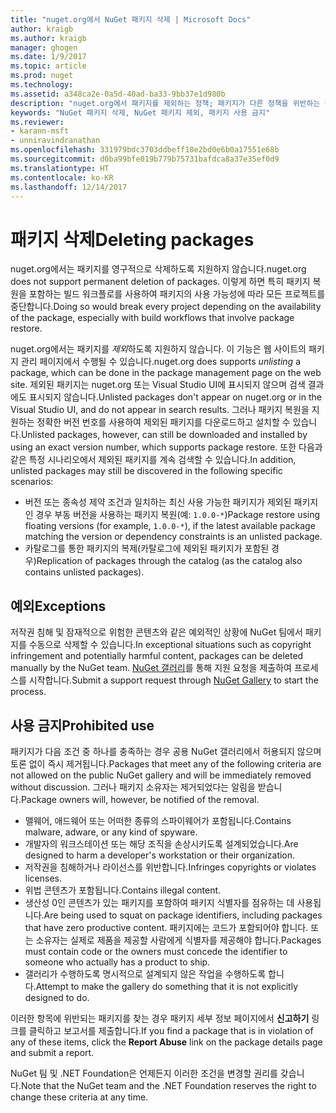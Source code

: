 ```yaml
---
title: "nuget.org에서 NuGet 패키지 삭제 | Microsoft Docs"
author: kraigb
ms.author: kraigb
manager: ghogen
ms.date: 1/9/2017
ms.topic: article
ms.prod: nuget
ms.technology: 
ms.assetid: a348ca2e-0a5d-40ad-ba33-9bb37e1d980b
description: "nuget.org에서 패키지를 제외하는 정책; 패키지가 다른 정책을 위반하는 경우를 제외하고 영구 삭제가 지원되지 않습니다."
keywords: "NuGet 패키지 삭제, NuGet 패키지 제외, 패키지 사용 금지"
ms.reviewer:
- karann-msft
- unniravindranathan
ms.openlocfilehash: 331979bdc3703ddbeff18e2bd0e6b0a17551e68b
ms.sourcegitcommit: d0ba99bfe019b779b75731bafdca8a37e35ef0d9
ms.translationtype: HT
ms.contentlocale: ko-KR
ms.lasthandoff: 12/14/2017
---
```

# <a name="deleting-packages"></a><span data-ttu-id="05c35-104">패키지 삭제</span><span class="sxs-lookup"><span data-stu-id="05c35-104">Deleting packages</span></span>

<span data-ttu-id="05c35-105">nuget.org에서는 패키지를 영구적으로 삭제하도록 지원하지 않습니다.</span><span class="sxs-lookup"><span data-stu-id="05c35-105">nuget.org does not support permanent deletion of packages.</span></span> <span data-ttu-id="05c35-106">이렇게 하면 특히 패키지 복원을 포함하는 빌드 워크플로를 사용하여 패키지의 사용 가능성에 따라 모든 프로젝트를 중단합니다.</span><span class="sxs-lookup"><span data-stu-id="05c35-106">Doing so would break every project depending on the availability of the package, especially with build workflows that involve package restore.</span></span>

<span data-ttu-id="05c35-107">nuget.org에서는 패키지를 *제외*하도록 지원하지 않습니다. 이 기능은 웹 사이트의 패키지 관리 페이지에서 수행될 수 있습니다.</span><span class="sxs-lookup"><span data-stu-id="05c35-107">nuget.org does supports *unlisting* a package, which can be done in the package management page on the web site.</span></span> <span data-ttu-id="05c35-108">제외된 패키지는 nuget.org 또는 Visual Studio UI에 표시되지 않으며 검색 결과에도 표시되지 않습니다.</span><span class="sxs-lookup"><span data-stu-id="05c35-108">Unlisted packages don't appear on nuget.org or in the Visual Studio UI, and do not appear in search results.</span></span> <span data-ttu-id="05c35-109">그러나 패키지 복원을 지원하는 정확한 버전 번호를 사용하여 제외된 패키지를 다운로드하고 설치할 수 있습니다.</span><span class="sxs-lookup"><span data-stu-id="05c35-109">Unlisted packages, however, can still be downloaded and installed by using an exact version number, which supports package restore.</span></span> <span data-ttu-id="05c35-110">또한 다음과 같은 특정 시나리오에서 제외된 패키지를 계속 검색할 수 있습니다.</span><span class="sxs-lookup"><span data-stu-id="05c35-110">In addition, unlisted packages may still be discovered in the following specific scenarios:</span></span>

- <span data-ttu-id="05c35-111">버전 또는 종속성 제약 조건과 일치하는 최신 사용 가능한 패키지가 제외된 패키지인 경우 부동 버전을 사용하는 패키지 복원(예: `1.0.0-*`)</span><span class="sxs-lookup"><span data-stu-id="05c35-111">Package restore using floating versions (for example, `1.0.0-*`), if the latest available package matching the version or dependency constraints is an unlisted package.</span></span>
- <span data-ttu-id="05c35-112">카탈로그를 통한 패키지의 복제(카탈로그에 제외된 패키지가 포함된 경우)</span><span class="sxs-lookup"><span data-stu-id="05c35-112">Replication of packages through the catalog (as the catalog also contains unlisted packages).</span></span>

## <a name="exceptions"></a><span data-ttu-id="05c35-113">예외</span><span class="sxs-lookup"><span data-stu-id="05c35-113">Exceptions</span></span>

<span data-ttu-id="05c35-114">저작권 침해 및 잠재적으로 위험한 콘텐츠와 같은 예외적인 상황에 NuGet 팀에서 패키지를 수동으로 삭제할 수 있습니다.</span><span class="sxs-lookup"><span data-stu-id="05c35-114">In exceptional situations such as copyright infringement and potentially harmful content, packages can be deleted manually by the NuGet team.</span></span> <span data-ttu-id="05c35-115">[NuGet 갤러리](http://www.nuget.org)를 통해 지원 요청을 제출하여 프로세스를 시작합니다.</span><span class="sxs-lookup"><span data-stu-id="05c35-115">Submit a support request through [NuGet Gallery](http://www.nuget.org) to start the process.</span></span>

## <a name="prohibited-use"></a><span data-ttu-id="05c35-116">사용 금지</span><span class="sxs-lookup"><span data-stu-id="05c35-116">Prohibited use</span></span>

<span data-ttu-id="05c35-117">패키지가 다음 조건 중 하나를 충족하는 경우 공용 NuGet 갤러리에서 허용되지 않으며 토론 없이 즉시 제거됩니다.</span><span class="sxs-lookup"><span data-stu-id="05c35-117">Packages that meet any of the following criteria are not allowed on the public NuGet gallery and will be immediately removed without discussion.</span></span> <span data-ttu-id="05c35-118">그러나 패키지 소유자는 제거되었다는 알림을 받습니다.</span><span class="sxs-lookup"><span data-stu-id="05c35-118">Package owners will, however, be notified of the removal.</span></span>

- <span data-ttu-id="05c35-119">맬웨어, 애드웨어 또는 어떠한 종류의 스파이웨어가 포함됩니다.</span><span class="sxs-lookup"><span data-stu-id="05c35-119">Contains malware, adware, or any kind of spyware.</span></span>
- <span data-ttu-id="05c35-120">개발자의 워크스테이션 또는 해당 조직을 손상시키도록 설계되었습니다.</span><span class="sxs-lookup"><span data-stu-id="05c35-120">Are designed to harm a developer's workstation or their organization.</span></span>
- <span data-ttu-id="05c35-121">저작권을 침해하거나 라이선스를 위반합니다.</span><span class="sxs-lookup"><span data-stu-id="05c35-121">Infringes copyrights or violates licenses.</span></span>
- <span data-ttu-id="05c35-122">위법 콘텐츠가 포함됩니다.</span><span class="sxs-lookup"><span data-stu-id="05c35-122">Contains illegal content.</span></span>
- <span data-ttu-id="05c35-123">생산성 0인 콘텐츠가 있는 패키지를 포함하여 패키지 식별자를 점유하는 데 사용됩니다.</span><span class="sxs-lookup"><span data-stu-id="05c35-123">Are being used to squat on package identifiers, including packages that have zero productive content.</span></span> <span data-ttu-id="05c35-124">패키지에는 코드가 포함되어야 합니다. 또는 소유자는 실제로 제품을 제공할 사람에게 식별자를 제공해야 합니다.</span><span class="sxs-lookup"><span data-stu-id="05c35-124">Packages must contain code or the owners must concede the identifier to someone who actually has a product to ship.</span></span>
- <span data-ttu-id="05c35-125">갤러리가 수행하도록 명시적으로 설계되지 않은 작업을 수행하도록 합니다.</span><span class="sxs-lookup"><span data-stu-id="05c35-125">Attempt to make the gallery do something that it is not explicitly designed to do.</span></span>

<span data-ttu-id="05c35-126">이러한 항목에 위반되는 패키지를 찾는 경우 패키지 세부 정보 페이지에서 **신고하기** 링크를 클릭하고 보고서를 제출합니다.</span><span class="sxs-lookup"><span data-stu-id="05c35-126">If you find a package that is in violation of any of these items, click the **Report Abuse** link on the package details page and submit a report.</span></span>

<span data-ttu-id="05c35-127">NuGet 팀 및 .NET Foundation은 언제든지 이러한 조건을 변경할 권리를 갖습니다.</span><span class="sxs-lookup"><span data-stu-id="05c35-127">Note that the NuGet team and the .NET Foundation reserves the right to change these criteria at any time.</span></span>
